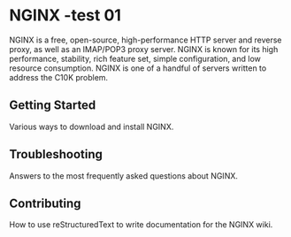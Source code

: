 # NGINX -test 01
NGINX is a free, open-source, high-performance HTTP server and reverse proxy, as well as an IMAP/POP3 proxy server. NGINX is known for its high performance, stability, rich feature set, simple configuration, and low resource consumption. NGINX is one of a handful of servers written to address the C10K problem.


## Getting Started
Various ways to download and install NGINX.

## Troubleshooting
Answers to the most frequently asked questions about NGINX.

## Contributing
How to use reStructuredText to write documentation for the NGINX wiki.
